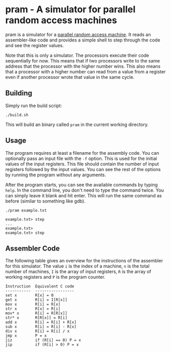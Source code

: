 # pram - A simulator for parallel random access machines

pram is a simulator for a [parallel random access machine]. It reads an
assembler-like code and provides a simple shell to step through the code and
see the register values.

Note that this is only a simulator. The processors execute their code
sequentially for now. This means that if two processors write to the same
address that the processor with the higher number wins. This also means that a
processor with a higher number can read from a value from a register even if
another processor wrote that value in the same cycle.

## Building

Simply run the build script:

	./build.sh

This will build an binary called `pram` in the current working directory.

## Usage

The program requires at least a filename for the assembly code. You can
optionally pass an input file with the `-f` option. This is used for the
initial values of the input registers. This file should contain the number of
input registers followed by the input values. You can see the rest of the
options by running the program without any arguments.

After the program starts, you can see the available commands by typing `help`.
In the command line, you don't need to type the command twice. You can simply
leave it blank and hit enter. This will run the same command as before (similar
to something like gdb).

	./pram example.txt

	example.txt> step
	...
	example.txt>
	example.txt> step

## Assembler Code

The following table gives an overview for the instructions of the assembler for
this simulator. The value `i` is the index of a machine, `n` is the total
number of machines, `I` is the array of input registers, `R` is the array of
working registers and `P` is the program counter.

	Instruction  Equivalent C code
	-----------  -----------------
	set x        R[x] = 0
	get x        R[i] = I[R[x]]
	mov x        R[i] = R[x]
	str x        R[x] = R[i]
	mov* x       R[i] = R[R[x]]
	str* x       R[R[x]] = R[i]
	add x        R[i] = R[i] + R[x]
	sub x        R[i] = R[i] - R[x]
	div x        R[i] = R[i] / x
	jmp x        P = x
	jiz          if (R[i] == 0) P = x
	jip          if (R[i] > 0) P = x

[parallel random access machine]: https://en.wikipedia.org/wiki/Parallel_RAM
